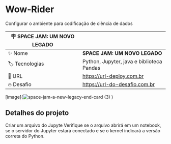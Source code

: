 # Wow-Rider

Configurar o ambiente  para codificação de ciência de dados

| :placard:  **SPACE JAM: UM NOVO LEGADO** |     |
| -------------  | --- |
| :sparkles: Nome        | **SPACE JAM: UM NOVO LEGADO**
| :label: Tecnologias | Python, Jupyter, java e biblioteca Pandas   
| :rocket: URL         | https://url-deploy.com.br
| :fire: Desafio     | https://url-do-desafio.com.br
[image](![space-jam-a-new-legacy-end-card (3)](https://github.com/Wow-Rider/skills-introduction-to-github/assets/140743882/5d362d2d-c5a6-45e6-948e-9480928d301d)
)
## Detalhes do projeto


Criar um arquivo do Jupyte
Verifique se o arquivo abrirá em um notebook, se o servidor do Jupyter estará conectado e se o kernel indicará a versão correta do Python.

